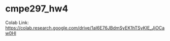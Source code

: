 # cmpe297_hw4


Colab Link: https://colab.research.google.com/drive/1aI6E76JBdmSyEK1hTSyKIE_JjOCaw0Hl </br>
